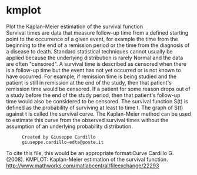 # kmplot
Plot the Kaplan-Meier estimation of the survival function</br>
Survival times are data that measure follow-up time from a defined
starting point to the occurrence of a given event, for example the time
from the beginning to the end of a remission period or the time from the
diagnosis of a disease to death. Standard statistical techniques cannot
usually be applied because the underlying distribution is rarely Normal
and the data are often "censored". A survival time is described as
censored when there is a follow-up time but the event has not yet
occurred or is not known to have occurred. For example, if remission time
is being studied and the patient is still in remission at the end of the
study, then that patient's remission time would be censored. If a patient
for some reason drops out of a study before the end of the study period,
then that patient's follow-up time would also be considered to be
censored. The survival function S(t) is defined as the probability of
surviving at least to time t. The graph of S(t) against t is called the
survival curve. The Kaplan-Meier method can be used to estimate this
curve from the observed survival times without the assumption of an
underlying probability distribution.

          Created by Giuseppe Cardillo
          giuseppe.cardillo-edta@poste.it

To cite this file, this would be an appropriate format:Curve
Cardillo G. (2008). KMPLOT: Kaplan-Meier estimation of the survival
function.
http://www.mathworks.com/matlabcentral/fileexchange/22293
